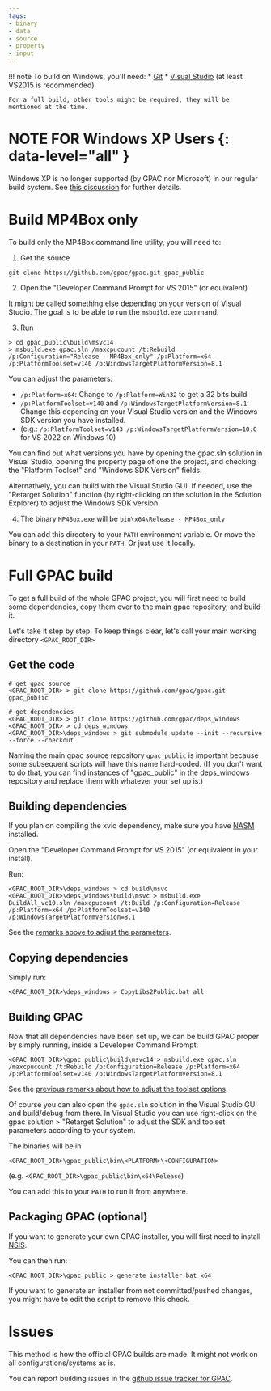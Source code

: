 ```yaml
---
tags:
- binary
- data
- source
- property
- input
---
```



!!! note
    To build on Windows, you'll need: 
    * [Git](https://git-scm.com/download/win)
    * [Visual Studio](https://visualstudio.microsoft.com/vs/community/) (at least VS2015 is recommended)

    For a full build, other tools might be required, they will be mentioned at the time.


# NOTE FOR Windows XP Users {: data-level="all" }

Windows XP is no longer supported (by GPAC nor Microsoft) in our regular build system. See [this discussion](https://github.com/gpac/gpac/issues/1490#issuecomment-649519836) for further details.

# Build MP4Box only

To build only the MP4Box command line utility, you will need to:

1. Get the source

```batch
git clone https://github.com/gpac/gpac.git gpac_public
```

2. Open the "Developer Command Prompt for VS 2015" (or equivalent)

It might be called something else depending on your version of Visual Studio. The goal is to be able to run the `msbuild.exe` command.

3. Run 

```batch
> cd gpac_public\build\msvc14
> msbuild.exe gpac.sln /maxcpucount /t:Rebuild /p:Configuration="Release - MP4Box_only" /p:Platform=x64 /p:PlatformToolset=v140 /p:WindowsTargetPlatformVersion=8.1
```

<a name="toolset"></a>
You can adjust the parameters: 
 - `/p:Platform=x64`: Change to `/p:Platform=Win32` to get a 32 bits build
 - `/p:PlatformToolset=v140` and `/p:WindowsTargetPlatformVersion=8.1`: Change this depending on your Visual Studio version and the Windows SDK version you have installed.
 -  (e.g.: `/p:PlatformToolset=v143 /p:WindowsTargetPlatformVersion=10.0` for VS 2022 on Windows 10)
 
 You can find out what versions you have by opening the gpac.sln solution in Visual Studio, opening the property page of one the project, and checking the "Platform Toolset" and "Windows SDK Version" fields. 

 Alternatively, you can build with the Visual Studio GUI. If needed, use the "Retarget Solution" function (by right-clicking on the solution in the Solution Explorer) to adjust the Windows SDK version. 

4. The binary `MP4Box.exe` will be `bin\x64\Release - MP4Box_only`

You can add this directory to your `PATH` environment variable. Or move the binary to a destination in your `PATH`. Or just use it locally. 


# Full GPAC build

To get a full build of the whole GPAC project, you will first need to build some dependencies, copy them over to the main gpac repository, and build it. 

Let's take it step by step. To keep things clear, let's call your main working directory `<GPAC_ROOT_DIR>`

## Get the code

```batch
# get gpac source
<GPAC_ROOT_DIR> > git clone https://github.com/gpac/gpac.git gpac_public

# get dependencies
<GPAC_ROOT_DIR> > git clone https://github.com/gpac/deps_windows
<GPAC_ROOT_DIR> > cd deps_windows
<GPAC_ROOT_DIR>\deps_windows > git submodule update --init --recursive --force --checkout
```

Naming the main gpac source repository `gpac_public` is important because some subsequent scripts will have this name hard-coded. (If you don't want to do that, you can find instances of "gpac_public" in the deps_windows repository and replace them with whatever your set up is.)

## Building dependencies

If you plan on compiling the xvid dependency, make sure you have [NASM](https://nasm.us/) installed.

Open the "Developer Command Prompt for VS 2015" (or equivalent in your install). 

Run:

```batch
<GPAC_ROOT_DIR>\deps_windows > cd build\msvc
<GPAC_ROOT_DIR>\deps_windows\build\msvc > msbuild.exe BuildAll_vc10.sln /maxcpucount /t:Build /p:Configuration=Release /p:Platform=x64 /p:PlatformToolset=v140 /p:WindowsTargetPlatformVersion=8.1
```

See the [remarks above to adjust the parameters](#toolset).

## Copying dependencies

Simply run: 

```batch
<GPAC_ROOT_DIR>\deps_windows > CopyLibs2Public.bat all
```

## Building GPAC

Now that all dependencies have been set up, we can be build GPAC proper by simply running, inside a Developer Command Prompt:

```batch
<GPAC_ROOT_DIR>\gpac_public\build\msvc14 > msbuild.exe gpac.sln /maxcpucount /t:Rebuild /p:Configuration=Release /p:Platform=x64 /p:PlatformToolset=v140 /p:WindowsTargetPlatformVersion=8.1
```

See the [previous remarks about how to adjust the toolset options](#toolset).

Of course you can also open the `gpac.sln` solution in the Visual Studio GUI and build/debug from there. In Visual Studio you can use right-click on the gpac solution > "Retarget Solution" to adjust the SDK and toolset parameters according to your system. 

The binaries will be in 
```batch
<GPAC_ROOT_DIR>\gpac_public\bin\<PLATFORM>\<CONFIGURATION>
```

(e.g. `<GPAC_ROOT_DIR>\gpac_public\bin\x64\Release`)

You can add this to your `PATH` to run it from anywhere.


## Packaging GPAC (optional)

If you want to generate your own GPAC installer, you will first need to install [NSIS](https://nsis.sourceforge.io/Download).

You can then run:

```batch
<GPAC_ROOT_DIR>\gpac_public > generate_installer.bat x64
```

If you want to generate an installer from not committed/pushed changes, you might have to edit the script to remove this check. 


# Issues 

This method is how the official GPAC builds are made. It might not work on all configurations/systems as is. 

You can report building issues in the [github issue tracker for GPAC](https://github.com/gpac/gpac/issues). 
